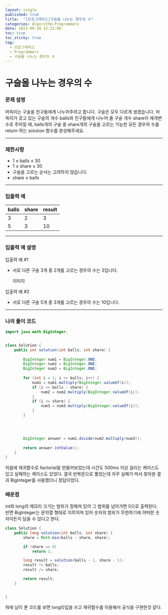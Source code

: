 ```yaml
---
layout: single
published: true
title:  "[프로그래머스]구슬을 나누는 경우의 수"
categories: Algorithm-Programmers
date: 2023-09-20 15:21:00
toc: true
toc_sticky: true
tag:   
  - 프로그래머스
  - Programmers
  - 구슬을 나누는 경우의 수
---
```


# 구슬을 나누는 경우의 수

### 문제 설명

머쓱이는 구슬을 친구들에게 나누어주려고 합니다. 구슬은 모두 다르게 생겼습니다. 머쓱이가 갖고 있는 구슬의 개수 balls와 친구들에게 나누어 줄 구슬 개수 share이 매개변수로 주어질 때, balls개의 구슬 중 share개의 구슬을 고르는 가능한 모든 경우의 수를 return 하는 solution 함수를 완성해주세요.



----------------

### 제한사항

* 1 ≤ balls ≤ 30
* 1 ≤ share ≤ 30
* 구슬을 고르는 순서는 고려하지 않습니다.
* share ≤ balls



----------------

### 입출력 예


|balls	|share	|result|
|---|---|---|
|3	|2	|3|
|5	|3	|10|
----------------
### 입출력 예 설명

입출력 예 #1  

* 서로 다른 구슬 3개 중 2개를 고르는 경우의 수는 3입니다.
  
  이미지

입출력 예 #2  

* 서로 다른 구슬 5개 중 3개를 고르는 경우의 수는 10입니다.

  


----------------

### 나의 풀이 코드

```java
import java.math.BigInteger;


class Solution {
    public int solution(int balls, int share) {
        
        BigInteger num1 = BigInteger.ONE;
        BigInteger num2 = BigInteger.ONE;
        BigInteger num3 = BigInteger.ONE;
        
        for (int i = 1; i <= balls; i++) {
            num1 = num1.multiply(BigInteger.valueOf(i));
            if (i <= balls - share) {
                num2 = num2.multiply(BigInteger.valueOf(i));
            }
            if (i <= share) {
                num3 = num3.multiply(BigInteger.valueOf(i));
            }
        }
        
    
        
        
        BigInteger answer = num1.divide(num2.multiply(num3));
        
        return answer.intValue();
    }
}
```
<p>
처음에 재귀함수로 factorial을 만들어보았는데 시간도 500ms 이상 걸리는 케이스도 있고 실패하는 케이스도 있었다. 결국 반복문으로 풀었는데 자꾸 실패가 떠서 찾아본 결과 BigInteger를 사용했더니 정답이었다. 
</p>




### 배운점

int와 long의 메모리 크기는 범위가 정해져 있어 그 범위를 넘어가면 0으로 출력된다. 반면 BigInteger는 문자열 형태로 이루어져 있어 숫자의 범위가 무한하기에 어떠한 숫자이든지 담을 수 있다고 한다.

```java
class Solution {
    public long solution(int balls, int share) {
        share = Math.min(balls - share, share);

        if (share == 0)
            return 1;

        long result = solution(balls - 1, share - 1);
        result *= balls;
        result /= share;

        return result;
    }


}
```

<p>
위에 남이 푼 코드를 보면 long타입을 쓰고 재귀함수를 이용해서 공식을 구현한것 같다.
</p>



<p>

</p>
